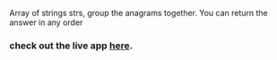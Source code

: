 Array of strings strs, group the anagrams together. You can return the answer in any order

### check out the live app [here](https://priyanka23-brs.github.io/Group-Anagrams/).
